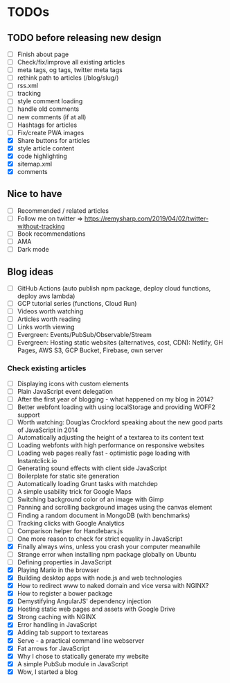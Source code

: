 # TODOs

## TODO before releasing new design

- [ ] Finish about page
- [ ] Check/fix/improve all existing articles
- [ ] meta tags, og tags, twitter meta tags
- [ ] rethink path to articles (/blog/slug/)
- [ ] rss.xml
- [ ] tracking
- [ ] style comment loading
- [ ] handle old comments
- [ ] new comments (if at all)
- [ ] Hashtags for articles
- [ ] Fix/create PWA images
- [x] Share buttons for articles
- [x] style article content
- [x] code highlighting
- [x] sitemap.xml
- [x] comments

## Nice to have

- [ ] Recommended / related articles
- [ ] Follow me on twitter => https://remysharp.com/2019/04/02/twitter-without-tracking
- [ ] Book recommendations
- [ ] AMA
- [ ] Dark mode

## Blog ideas

- [ ] GitHub Actions (auto publish npm package, deploy cloud functions, deploy aws lambda)
- [ ] GCP tutorial series (functions, Cloud Run)
- [ ] Videos worth watching
- [ ] Articles worth reading
- [ ] Links worth viewing
- [ ] Evergreen: Events/PubSub/Observable/Stream
- [ ] Evergreen: Hosting static websites (alternatives, cost, CDN): Netlify, GH Pages, AWS S3, GCP Bucket, Firebase, own server

### Check existing articles

- [ ] Displaying icons with custom elements
- [ ] Plain JavaScript event delegation
- [ ] After the first year of blogging - what happened on my blog in 2014?
- [ ] Better webfont loading with using localStorage and providing WOFF2 support
- [ ] Worth watching: Douglas Crockford speaking about the new good parts of JavaScript in 2014
- [ ] Automatically adjusting the height of a textarea to its content text
- [ ] Loading webfonts with high performance on responsive websites
- [ ] Loading web pages really fast - optimistic page loading with Instantclick.io
- [ ] Generating sound effects with client side JavaScript
- [ ] Boilerplate for static site generation
- [ ] Automatically loading Grunt tasks with matchdep
- [ ] A simple usability trick for Google Maps
- [ ] Switching background color of an image with Gimp
- [ ] Panning and scrolling background images using the canvas element
- [ ] Finding a random document in MongoDB (with benchmarks)
- [ ] Tracking clicks with Google Analytics
- [ ] Comparison helper for Handlebars.js
- [ ] One more reason to check for strict equality in JavaScript
- [x] Finally always wins, unless you crash your computer meanwhile
- [ ] Strange error when installing npm package globally on Ubuntu
- [ ] Defining properties in JavaScript
- [x] Playing Mario in the browser
- [x] Building desktop apps with node.js and web technologies
- [x] How to redirect www to naked domain and vice versa with NGINX?
- [x] How to register a bower package
- [x] Demystifying AngularJS' dependency injection
- [x] Hosting static web pages and assets with Google Drive
- [x] Strong caching with NGINX
- [x] Error handling in JavaScript
- [x] Adding tab support to textareas
- [x] Serve - a practical command line webserver
- [x] Fat arrows for JavaScript
- [x] Why I chose to statically generate my website
- [x] A simple PubSub module in JavaScript
- [x] Wow, I started a blog
